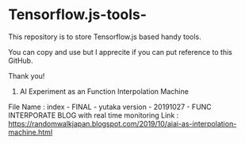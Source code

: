 # Tensorflow.js-tools-

This repository is to store Tensorflow.js based handy tools. 

You can copy and use but I apprecite if you can put reference to this GitHub.

Thank you! 

1. AI Experiment as an Function Interpolation Machine

File Name : index - FINAL - yutaka version - 20191027 - FUNC INTERPORATE BLOG  with real time monitoring
Link : https://randomwalkjapan.blogspot.com/2019/10/aiai-as-interpolation-machine.html


